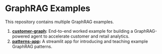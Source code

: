 # GraphRAG Examples
This repository contains multiple GraphRAG examples. 
1. __[customer-graph](customer-graph):__ End-to-end worked example for building a GraphRAG-powered agent to accelerate customer and retail analytics.
2. __[patterns-app](patterns-app):__ A streamlit app for introducing and teaching example GraphRAG patterns.
